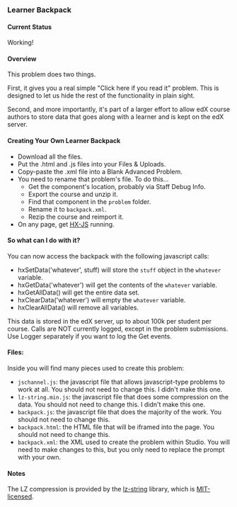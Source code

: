 ### Learner Backpack

#### Current Status

Working!

#### Overview

This problem does two things.

First, it gives you a real simple "Click here if you read it" problem. This is designed to let us hide the rest of the functionality in plain sight.

Second, and more importantly, it's part of a larger effort to allow edX course authors to store data that goes along with a learner and is kept on the edX server.

#### Creating Your Own Learner Backpack

- Download all the files.
- Put the .html and .js files into your Files & Uploads.
- Copy-paste the .xml file into a Blank Advanced Problem.
- You need to rename that problem's file. To do this...
  - Get the component's location, probably via Staff Debug Info.
  - Export the course and unzip it.
  - Find that component in the `problem` folder.
  - Rename it to `backpack.xml`.
  - Rezip the course and reimport it.
- On any page, get [HX-JS](https://github.com/Colin-Fredericks/hx-js) running.

#### So what can I do with it?

You can now access the backpack with the following javascript calls:

- hxSetData('whatever', stuff) will store the `stuff` object in the `whatever` variable.
- hxGetData('whatever') will get the contents of the `whatever` variable.
- hxGetAllData() will get the entire data set.
- hxClearData('whatever') will empty the `whatever` variable.
- hxClearAllData() will remove all variables.

This data is stored in the edX server, up to about 100k per student per course. Calls are NOT currently logged, except in the problem submissions. Use Logger separately if you want to log the Get events.

#### Files:

Inside you will find many pieces used to create this problem:

- `jschannel.js`: the javascript file that allows javascript-type problems to work at all. You should not need to change this. I didn't make this one.
- `lz-string.min.js`: the javascript file that does some compression on the data. You should not need to change this. I didn't make this one.
- `backpack.js`: the javascript file that does the majority of the work. You should not need to change this.
- `backpack.html`: the HTML file that will be iframed into the page. You should not need to change this.
- `backpack.xml`: the XML used to create the problem within Studio. You will need to make changes to this, but you only need to replace the prompt with your own.

#### Notes

The LZ compression is provided by the [lz-string](https://github.com/pieroxy/lz-string/) library, which is [MIT-licensed](https://github.com/pieroxy/lz-string/blob/master/LICENSE).

